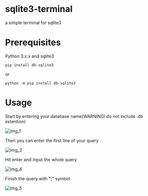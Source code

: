 # sqlite3-terminal
a simple terminal for sqlite3

# Prerequisites
Python 3.x.x and sqlite3
```
pip install db-sqlite3
```
or
```
python -m pip install db-sqlite3
```
# Usage
Start by entering your database name(WARNING! do not include .db extention)

![img_1](https://user-images.githubusercontent.com/69722491/90369608-b892ef00-e089-11ea-880e-142866b13668.png)

Then you can enter the first line of your query

![img_2](https://user-images.githubusercontent.com/69722491/90370005-4a026100-e08a-11ea-90f3-a3d1e69b7cbe.png)

Hit enter and input the whole query

![img_4](https://user-images.githubusercontent.com/69722491/90663284-129cdb80-e267-11ea-88e8-e89053316ade.png)

Finish the query with ";" symbol

![img_5](https://user-images.githubusercontent.com/69722491/90663315-20526100-e267-11ea-96d3-749dd1f93071.png)

